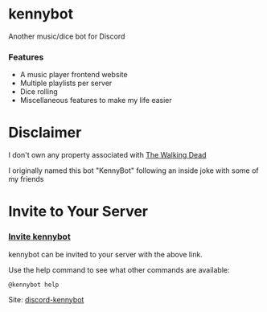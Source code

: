 # kennybot

Another music/dice bot for Discord

### Features

- A music player frontend website
- Multiple playlists per server
- Dice rolling
- Miscellaneous features to make my life easier

# Disclaimer

I don't own any property associated with [The Walking Dead](https://en.wikipedia.org/wiki/The_Walking_Dead_(video_game_series))

I originally named this bot "KennyBot" following an inside joke with some of my friends

# Invite to Your Server

### [Invite kennybot](https://discord.com/api/oauth2/authorize?client_id=632316491613863955&permissions=3501120&redirect_uri=https%3A%2F%2Fdiscord-kennybot.herokuapp.com%2Fapi%2Fauth&scope=bot%20applications.commands)

kennybot can be invited to your server with the above link.

Use the help command to see what other commands are available:
```
@kennybot help
```

Site: [discord-kennybot](https://discord-kennybot.herokuapp.com/)
